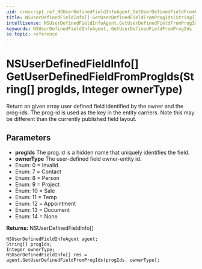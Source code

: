 ```yaml
---
uid: crmscript_ref_NSUserDefinedFieldInfoAgent_GetUserDefinedFieldFromProgIds
title: NSUserDefinedFieldInfo[] GetUserDefinedFieldFromProgIds(String[] progIds, Integer ownerType)
intellisense: NSUserDefinedFieldInfoAgent.GetUserDefinedFieldFromProgIds
keywords: NSUserDefinedFieldInfoAgent, GetUserDefinedFieldFromProgIds
so.topic: reference
---
```


# NSUserDefinedFieldInfo[] GetUserDefinedFieldFromProgIds(String[] progIds, Integer ownerType)

Return an given array user defined field identified by the owner and the prog-ids. The prog-id is used as the key in the entity carriers. Note this may be different than the currently published field layout.

## Parameters

* **progIds** The prog.id is a hidden name that uniquely identifies the field.
* **ownerType** The user-defined field owner-entity id.
* Enum: 0 = Invalid
* Enum: 7 = Contact
* Enum: 8 = Person
* Enum: 9 = Project
* Enum: 10 = Sale
* Enum: 11 = Temp
* Enum: 12 = Appointment
* Enum: 13 = Document
* Enum: 14 = None

**Returns:** NSUserDefinedFieldInfo[]

```crmscript
NSUserDefinedFieldInfoAgent agent;
String[] progIds;
Integer ownerType;
NSUserDefinedFieldInfo[] res = agent.GetUserDefinedFieldFromProgIds(progIds, ownerType);
```

